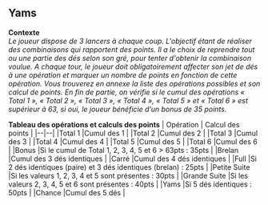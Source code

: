 ## Yams

**Contexte**  
*Le joueur dispose de 3 lancers à chaque coup. L'objectif étant de réaliser des combinaisons qui rapportent des points. Il a le choix de reprendre tout ou une partie des dés selon son gré, pour tenter d'obtenir la combinaison voulue. A chaque tour, le joueur doit obligatoirement affecter son jet de dés à une opération et marquer un nombre de points en fonction de cette opération. Vous trouverez en annexe la liste des opérations possibles et son calcul de points. En fin de partie, on vérifie si le cumul des opérations « Total 1 », « Total 2 », « Total 3 », « Total 4 », « Total 5 » et « Total 6 » est supérieur à 63, si oui, le joueur bénéficie d’un bonus de 35 points.*

**Tableau des opérations et calculs des points**
| Opération |  Calcul des points  |
|--|--|
|Total 1  |Cumul des 1  |
|Total 2  |Cumul des 2  |
|Total 3  |Cumul des 3  |
|Total 4  |Cumul des 4  |
|Total 5  |Cumul des 5  |
|Total 6  |Cumul des 6  |
|Bonus  |Si le cumul de Total 1, 2, 3, 4, 5 et 6 > 63pts : 35pts  |
|Brelan  |Cumul des 3 dés identiques  |
|Carré  |Cumul des 4 dés identiques  |
|Full  |Si 2 dés identiques (paire) et 3 dés identiques (brelan) : 25pts  |
|Petite Suite  |Si les valeurs 1, 2, 3, 4 et 5 sont présentes : 30pts  |
|Grande Suite |Si les valeurs 2, 3, 4, 5 et 6 sont présentes : 40pts  |
|Yams  |Si 5 dés identiques : 50pts  |
|Chance  |Cumul des 5 dés  |

